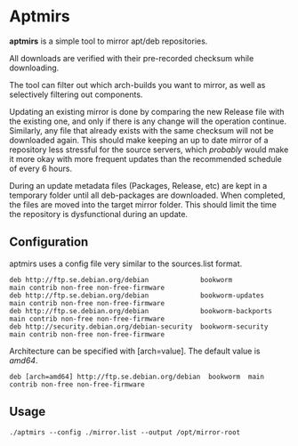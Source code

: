 # Aptmirs

**aptmirs** is a simple tool to mirror apt/deb repositories. 

All downloads are verified with their pre-recorded checksum while downloading.

The tool can filter out which arch-builds you want to mirror, as well as selectively filtering out components.

Updating an existing mirror is done by comparing the new Release file with the existing one, and only if there is any change will the operation continue. Similarly, any file that already exists with the same checksum will not be downloaded again.
This should make keeping an up to date mirror of a repository less stressful for the source servers, which _probably_ would make it more okay with more frequent updates than the recommended schedule of every 6 hours.

During an update metadata files (Packages, Release, etc) are kept in a temporary folder until all deb-packages are downloaded. When completed, the files are moved into the target mirror folder. This should limit the time the repository is dysfunctional during an update.

## Configuration

aptmirs uses a config file very similar to the sources.list format.

```
deb http://ftp.se.debian.org/debian             bookworm            main contrib non-free non-free-firmware
deb http://ftp.se.debian.org/debian             bookworm-updates    main contrib non-free non-free-firmware
deb http://ftp.se.debian.org/debian             bookworm-backports  main contrib non-free non-free-firmware
deb http://security.debian.org/debian-security  bookworm-security   main contrib non-free non-free-firmware
```

Architecture can be specified with [arch=value]. The default value is *amd64*.

```
deb [arch=amd64] http://ftp.se.debian.org/debian  bookworm  main contrib non-free non-free-firmware
```

## Usage

```
./aptmirs --config ./mirror.list --output /opt/mirror-root
```
